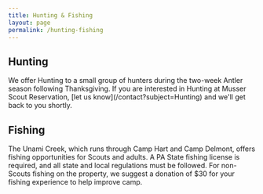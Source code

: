 ```yaml
---
title: Hunting & Fishing
layout: page
permalink: /hunting-fishing
---
```


<h2>Hunting</h2>
We offer Hunting to a small group of hunters during the two-week Antler season
following Thanksgiving. If you are interested in Hunting at Musser Scout Reservation,
[let us know](/contact?subject=Hunting) and we'll get back to you shortly.

<h2>Fishing</h2>
The Unami Creek, which runs through Camp Hart and Camp Delmont, offers fishing opportunities for Scouts and adults. A PA State fishing license is required, and all state and local regulations must be followed. For non-Scouts fishing on the property, we suggest a donation of $30 for your fishing experience to help improve camp.

